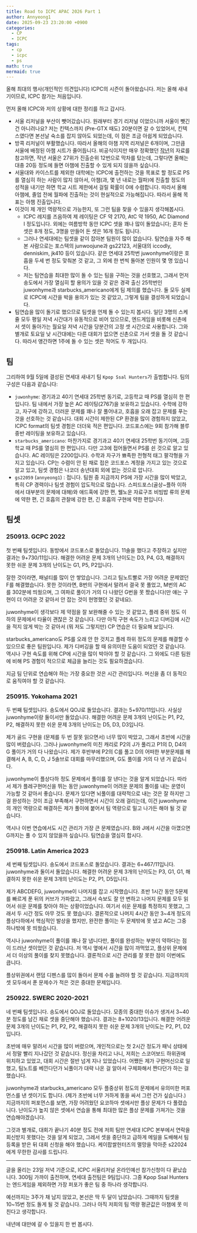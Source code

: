 ```yaml
---
title: Road to ICPC APAC 2026 Part 1
author: Annyeong1
date: 2025-09-23 23:20:00 +0900
categories:
  - CP
  - ICPC
tags:
  - cp
  - icpc
  - ps
math: true
mermaid: true
---
```

올해 최대의 행사(개인적인 의견입니다) ICPC의 시즌이 돌아왔습니다. 저는 올해 새내기이므로, ICPC 참가는 처음입니다. 

먼저 올해 ICPC와 저의 상황에 대한 정리를 하고 갑시다.
- 서울 리저널을 부산이 뺏어갔습니다. 원래부터 경기 리저널 이었으니까 서울이 뺏긴 건 아니려나요? 저는 킨텍스까지 (Pre-GTX 때도) 20분이면 갈 수 있었어서, 킨텍스였다면 본선날 숙소를 잡지 않아도 되었는데, 이 점은 조금 아쉽게 되었습니다.
- 방콕 리저널이 부활했습니다. 따라서 올해의 아챔 지역 리저널은 6개이며, 그만큼 서울에 배정된 아챔 시트가 줄어듭니다. 비공식이지만 매우 정확했던 [작년](https://icpcapac.solved.ac/2025)의 자료를 참고하면, 작년 서울은 27위가 진출순위 12번으로 막차를 탔는데, 그렇다면 올해는 대충 20등 정도에 들면 아챔에 진출할 수 있게 되지 않을까 싶습니다.
- 서울대와 카이스트를 제외한 대학에는 ICPC에 출전하는 것을 목표로 할 정도로 PS를 열심히 하는 사람이 많지 않아서, 아챔(과, 몇 년 내로는 월파)에 진출할 정도의 성적을 내기만 하면 학교 시트 제한에서 걸릴 확률이 0에 수렴합니다. 따라서 올해 아챔에, 졸업 전에 월파에 진출하는 것이 현실적으로 가능해집니다. 따라서 올해 목표는 아챔 진출입니다.
- 이것이 제 개인 역량적으로 가능한지, 또 그런 팀을 찾을 수 있을지 생각해봅시다.
    - ICPC 레지를 즈음하여 제 레이팅은 CF 약 2170, AtC 약 1950, AC Diamond I 정도입니다. 외에는 여름방학 동안 ICPC 셋을 꽤나 많이 돌았습니다; 혼자 돈 셋은 8개 정도, 3명을 만들어 돈 셋은 16개 정도 됩니다.
	- 그러나 연세대에는 팀셋을 같이 잡아본 팀원이 많이 없습니다. 팀연습을 자주 해본 사람으로는 포스텍의 junwoojune과 gs22123, 서울대의 iccodly, denniskim, jk410 등이 있습니다. 같은 연세대 25학번 juwonhyme이랑은 호흡을 두세 번 정도 맞춰본 것 같고, 그 외에 한 번씩 돌아본 인원이 몇 명 있습니다.
    - 저는 팀연습을 최대한 많이 돌 수 있는 팀을 구하는 것을 선호했고, 그래서 먼저 송도에서 가장 열심히 할 용의가 있을 것 같은 경곽 출신 25학번인 juwonhyme과 starbucks_americano에게 팀 제의를 했습니다. 둘 모두 실제로 ICPC에 시간을 박을 용의가 있는 것 같았고, 그렇게 팀을 결성하게 되었습니다.
- 팀연습을 많이 돌기로 했으므로 팀셋을 언제 돌 수 있는지 봅시다. 일단 3명의 스케쥴 모두 평일 저녁 시간대가 유동적으로 비어 있으므로, 엔드게임을 비롯해 신촌에서 셋이 돌아가는 월요일 저녁 시간을 당분간의 고정 셋 시간으로 사용합니다. 그와 별개로 토요일 낮 시간대에는 다른 대회가 없으면 신촌으로 가서 셋을 돌 것 같습니다. 따라서 앵간하면 1주에 돌 수 있는 셋은 적어도 두 개입니다.

## 팀
그리하여 9월 5일에 결성된 연세대 새내기 팀 `Kpop Ssal Hunters`가 출범합니다. 팀의 구성은 다음과 같습니다:
- `juwonhyme`: 경기과고 40기 연세대 25학번 동기로, 고등학교 때 PS를 열심히 한 편입니다. 팀 내에서 가장 높은 AC 레이팅(2767)을 보유하고 있습니다. 수학에 강하고, 자구에 강하고, 더러운 문제를 꽤나 잘 풀어내고, 호흡을 오래 잡고 문제를 푸는 것을 선호하는 것 같습니다. 대회 시간이 제한된 CP 환경을 많이 경험하지 않았고, ICPC format의 팀셋 경험은 더더욱 적은 편입니다. 코드포스에는 9회 참가해 블루 중반 레이팅을 보유하고 있습니다.
- `starbucks_americano`: 마찬가지로 경기과고 40기 연세대 25학번 동기이며, 고등학교 때 PS를 열심히 한 편입니다. 다만 고3에 접어들면서 PS를 쉰 것으로 알고 있습니다. AC 레이팅은 2200입니다. 수학과 자구가 뾰족한 전형적 태그 팔각형을 가지고 있습니다. CP는 수렴이 안 된 채로 접은 코드포스 계정을 가지고 있는 것으로 알고 있고, 팀셋 경험은 나코더 송년대회 외에 없는 것으로 압니다.
- `gs22059` (`annyeong1`) : 접니다. 팀원 중 지금까지 PS에 가장 시간을 많이 박았고, 특히 CP 경력이나 팀셋 경험이 압도적으로 많습니다. 스피드포스(골상\~플하 이하에서 대부분의 문제에 대해)와 애드혹에 강한 편, 웰노운 자료구조 비빔밥 류의 문제에 약한 편, 긴 호흡의 관찰에 강한 편, 긴 호흡의 구현에 약한 편입니다. 

## 팀셋

### 250913. GCPC 2022
첫 번째 팀셋입니다. 동방에서 코드포스로 돌았습니다. 11솔을 했다고 주장하고 싶지만 결과는 9+730/11입니다. 해결한 어려운 문제 3개의 난이도는 D3, P4, G3, 해결하지 못한 쉬운 문제 3개의 난이도는 G1, P5, P2입니다.

잘한 것이라면, 패널티를 많이 안 쌓았습니다. 그리고 팀노트빨로 가장 어려운 문제였던 F를 해결했습니다. 못한 것이라면, B번의 구현에서 말려서 결국 못 풀었고, M번의 AC를 302분에 띄웠으며, 그 여파로 풀이가 거의 다 나왔던 G번을 못 짰습니다(만 얘는 구현이 더 어려운 것 같아서 안 잡는 것이 현명했던 것 같네요).

juwonhyme이 생각보다 제 약점을 잘 보완해줄 수 있는 것 같았고, 플레 중위 정도 이하의 문제에서 타율이 괜찮은 것 같습니다. 다만 아직 구현 속도가 느리고 디버깅에 시간을 적지 않게 박는 것 같아서 (뭐 저도 그렇지만) CP 연습은 더 필요해 보입니다.

starbucks_americano도 PS를 오래 안 한 것치고 플레 하위 정도의 문제를 해결할 수 있으므로 좋은 팀원입니다. 제가 디버깅을 할 때 유의미한 도움이 되었던 것 같습니다. 역시나 구현 속도를 위해 CP에 시간을 많이 박아야 할 것 같습니다. 그 외에도 다른 팀원에 비해 PS 경험이 적으므로 체급을 늘리는 것도 필요하겠습니다.

지금 팀 단위로 연습해야 하는 가장 중요한 것은 시간 관리입니다. 머신을 좀 더 동적으로 움직여야 할 것 같습니다.

### 250915. Yokohama 2021
두 번째 팀셋입니다. 송도에서 QOJ로 돌았습니다. 결과는 5+970/11입니다. 사실상 juwonhyme이랑 둘이서만 돌았습니다. 해결한 어려운 문제 3개의 난이도는 P1, P2, P2, 해결하지 못한 쉬운 문제 3개의 난이도는 D5, D3, D3입니다.

제가 골드 구현을 (문제를 두 번 잘못 읽으면서) 너무 많이 박았고, 그래서 초반에 시간을 많이 버렸습니다. 그러나 juwonhyme의 미친 캐리로 P2의 J가 풀리고 P1의 D, D4의 G 풀이가 거의 다 나왔습니다. 제가 후반부에 P2의 C를 풀고 D의 어떠한 부분문제를 해결해서 A, B, C, D, J 5솔브로 대회를 마무리했으며, G도 풀이를 거의 다 낸 거 같습니다.

juwonhyme이 플상다하 정도 문제에서 풀이를 잘 낸다는 것을 알게 되었습니다. 따라서 제가 플레구현머신을 뛰는 동안 juwonhyme이 어려운 문제의 풀이를 내는 운영이 가능할 것 같아서 좋습니다. 문제가 있다면 뇌풀이를 대략적으로 내는 것은 잘 하지만 그걸 완성하는 것이 조금 부족해서 구현하면서 시간이 오래 걸리는데, 이건 juwonhyme의 개인 역량으로 해결하든 제가 풀이에 붙어서 팀 역량으로 밀고 나가든 해야 될 것 같습니다.

역시나 이번 연습에서도 시간 관리가 가장 큰 문제였습니다. B와 J에서 시간을 아꼈으면 G까지는 풀 수 있지 않았을까 싶습니다. 팀연습을 열심히 합시다.

### 250918. Latin America 2023
세 번째 팀셋입니다. 송도에서 코드포스로 돌았습니다. 결과는 6+467/11입니다. juwonhyme과 둘이서 돌았습니다. 해결한 어려운 문제 3개의 난이도는 P3, G1, G1, 해결하지 못한 쉬운 문제 3개의 난이도는 P2, P1, D5입니다.

제가 ABCDEFG, juwonhyme이 나머지를 잡고 시작했습니다. 초반 1시간 동안 5문제를 빠르게 푼 뒤의 커브가 가파랐고, 그래서 슥보도 잘 안 변하고 나머지 문제를 모두 읽어서 쉬운 문제를 찾아야 하는 상황이었습니다. 여기서 쉬운 문제를 특정하지 못했고, 그래서 두 시간 정도 아무 것도 못 했습니다. 결론적으로 나머지 4시간 동안 3\~4개 정도의 플상다하에서 핵심적인 발상을 했지만, 완전한 풀이는 두 문제밖에 못 냈고 AC는 그중 하나밖에 못 띄웠습니다.

역시나 juwonhyme이 풀이를 꽤나 잘 냅니다만, 풀이를 완성하는 부분이 약하다는 점이 드러난 셋이었던 것 같습니다. 저 역시 옆에서 시간을 많이 까먹었고, 플상위 문제에서 더 이상의 풀이를 찾지 못했습니다. 결론적으로 시간 관리를 잘 못한 점이 이번에도 큽니다.

플상위권에서 랜덤 디펜스를 많이 돌아서 문제 수를 늘려야 할 것 같습니다. 지금까지의 셋 모두에서 푼 문제수가 적은 것은 중대한 문제입니다.

### 250922. SWERC 2020-2021
네 번째 팀셋입니다. 송도에서 QOJ로 돌았습니다. 모종의 중대한 이슈가 생겨서 3~40분 정도를 남긴 채로 셋을 중단해야 했습니다. 결과는 8+1020/13입니다. 해결한 어려운 문제 3개의 난이도는 P1, P2, P2, 해결하지 못한 쉬운 문제 3개의 난이도는 P2, P1, D2입니다.

초반에 매우 말려서 시간을 많이 버렸으며, 개인적으로는 첫 2시간 정도가 패닉 상태에서 정말 빨리 지나갔던 것 같습니다. 정신을 차리고 나니, 저희는 스코어보드 하위권에 위치하고 있었고, 대회 시간은 절반 넘게 지나 있었습니다. 어쨌든 제가 구현머신으로 일했고, 팀노트를 베낀다던가 뇌풀이가 대략 나온 걸 알아서 구체화해서 짠다던가 하는 걸 했습니다.

juwonhyme과 starbucks_americano 모두 플중상위 정도의 문제에서 유의미한 퍼포먼스를 낸 셋이기도 합니다. (제가 초반에 너무 거하게 똥을 싸서 그런 건가 싶습니다.) 지금까지의 퍼포먼스를 보면, 가장 어려웠던 요코하마 셋에서만 플상 문제가 다 풀렸습니다. 난이도가 높지 않은 셋에서 연습을 통해 최대한 많은 플상 문제를 가져가는 것을 연습해야겠습니다.

그것과 별개로, 대회가 끝나기 40분 정도 전에 저희 팀만 연세대 ICPC 본부에서 연락을 회신받지 못했다는 것을 알게 되었고, 그레서 셋을 중단하고 급하게 메일을 도배해서 팀 등록을 받은 뒤 대회 신청을 해야 했습니다. 케이팝쌀헌터즈의 멸망을 막아준 s22024에게 무한한 감사를 드립니다.

---
글을 올리는 23일 저녁 기준으로, ICPC 서울리저널 온라인예선 참가신청이 다 끝났습니다. 300팀 가까이 출전하며, 연세대 출전팀은 9팀입니다. 그중 Kpop Ssal Hunters는 엔드게임을 제외하면 가장 퍼포가 좋은 팀 중 하나라 생각합니다.

예선까지는 3주가 채 남지 않았고, 본선은 딱 두 달이 남았습니다. 그때까지 팀셋을 10~15번 정도 돌게 될 것 같습니다. 그러나 아직 저희의 팀 역량 평균값은 아챔에 못 미친다고 생각합니다.

내년에 대만에 갈 수 있을지 한 번 봅시다.
